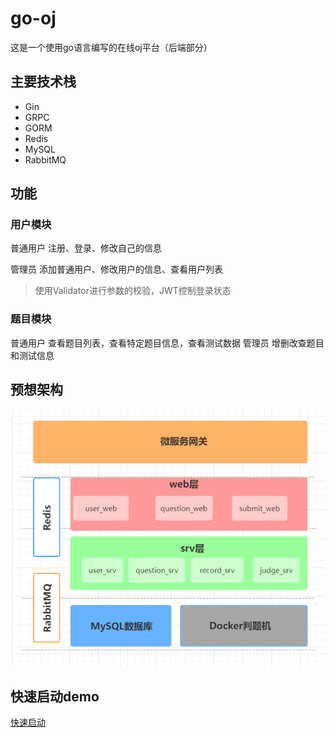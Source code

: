 # go-oj
这是一个使用go语言编写的在线oj平台（后端部分）


## 主要技术栈
- Gin
- GRPC
- GORM
- Redis
- MySQL
- RabbitMQ

## 功能
### 用户模块
普通用户 注册、登录、修改自己的信息

管理员 添加普通用户、修改用户的信息、查看用户列表

> 使用Validator进行参数的校验，JWT控制登录状态
### 题目模块
普通用户 查看题目列表，查看特定题目信息，查看测试数据
管理员   增删改查题目和测试信息
## 预想架构

![架构图](pics/img.png)


## 快速启动demo
[快速启动](build/introduction.md)